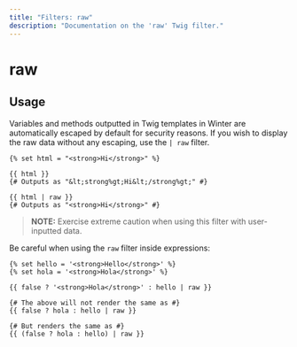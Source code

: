 ```yaml
---
title: "Filters: raw"
description: "Documentation on the 'raw' Twig filter."
---
```

# raw

## Usage

Variables and methods outputted in Twig templates in Winter are automatically escaped by default for security reasons. If you wish to display the raw data without any escaping, use the `| raw` filter.

```twig
{% set html = "<strong>Hi</strong>" %}

{{ html }}
{# Outputs as "&lt;strong%gt;Hi&lt;/strong%gt;" #}

{{ html | raw }}
{# Outputs as "<strong>Hi</strong>" #}
```

> **NOTE:** Exercise extreme caution when using this filter with user-inputted data.

Be careful when using the `raw` filter inside expressions:

```twig
{% set hello = '<strong>Hello</strong>' %}
{% set hola = '<strong>Hola</strong>' %}

{{ false ? '<strong>Hola</strong>' : hello | raw }}

{# The above will not render the same as #}
{{ false ? hola : hello | raw }}

{# But renders the same as #}
{{ (false ? hola : hello) | raw }}
```
